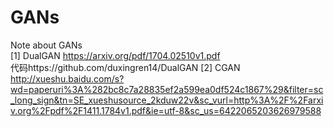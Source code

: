 # GANs
Note about GANs  
[1] DualGAN https://arxiv.org/pdf/1704.02510v1.pdf   
    代码https://github.com/duxingren14/DualGAN
[2] CGAN http://xueshu.baidu.com/s?wd=paperuri%3A%282bc8c7a28835ef2a599ea0df524c1867%29&filter=sc_long_sign&tn=SE_xueshusource_2kduw22v&sc_vurl=http%3A%2F%2Farxiv.org%2Fpdf%2F1411.1784v1.pdf&ie=utf-8&sc_us=6422065203626979588
 
